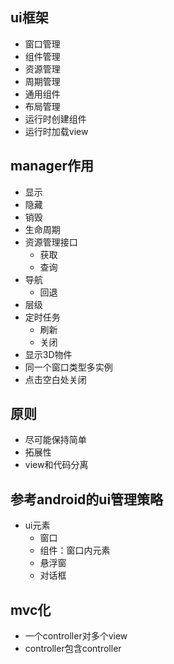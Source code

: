 ## ui框架
- 窗口管理
- 组件管理
- 资源管理
- 周期管理
- 通用组件
- 布局管理
- 运行时创建组件
- 运行时加载view
  
## manager作用
- 显示
- 隐藏
- 销毁
- 生命周期
- 资源管理接口
  - 获取
  - 查询
- 导航
  - 回退
- 层级
- 定时任务
  - 刷新
  - 关闭
- 显示3D物件
- 同一个窗口类型多实例
- 点击空白处关闭

## 原则
- 尽可能保持简单
- 拓展性
- view和代码分离

## 参考android的ui管理策略
- ui元素
  - 窗口
  - 组件：窗口内元素
  - 悬浮窗
  - 对话框

## mvc化
- 一个controller对多个view
- controller包含controller
